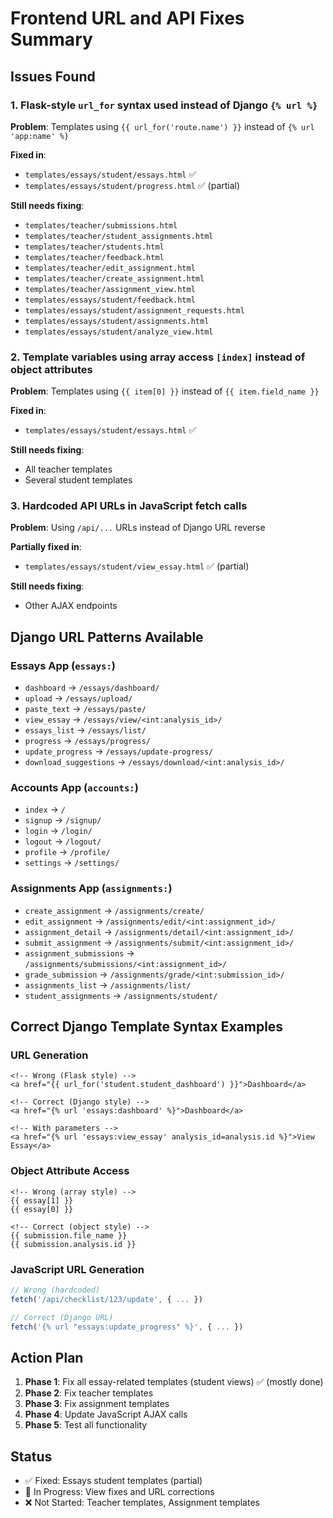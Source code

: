 # Frontend URL and API Fixes Summary

## Issues Found

### 1. Flask-style `url_for` syntax used instead of Django `{% url %}` 
**Problem**: Templates using `{{ url_for('route.name') }}` instead of `{% url 'app:name' %}`

**Fixed in**:
- `templates/essays/student/essays.html` ✅
- `templates/essays/student/progress.html` ✅ (partial)

**Still needs fixing**:
- `templates/teacher/submissions.html`
- `templates/teacher/student_assignments.html`
- `templates/teacher/students.html`
- `templates/teacher/feedback.html`
- `templates/teacher/edit_assignment.html`
- `templates/teacher/create_assignment.html`
- `templates/teacher/assignment_view.html`
- `templates/essays/student/feedback.html`
- `templates/essays/student/assignment_requests.html`
- `templates/essays/student/assignments.html`
- `templates/essays/student/analyze_view.html`

### 2. Template variables using array access `[index]` instead of object attributes
**Problem**: Templates using `{{ item[0] }}` instead of `{{ item.field_name }}`

**Fixed in**:
- `templates/essays/student/essays.html` ✅

**Still needs fixing**:
- All teacher templates
- Several student templates

### 3. Hardcoded API URLs in JavaScript fetch calls
**Problem**: Using `/api/...` URLs instead of Django URL reverse

**Partially fixed in**:
- `templates/essays/student/view_essay.html` ✅ (partial)

**Still needs fixing**:
- Other AJAX endpoints

## Django URL Patterns Available

### Essays App (`essays:`)
- `dashboard` → `/essays/dashboard/`
- `upload` → `/essays/upload/`
- `paste_text` → `/essays/paste/`
- `view_essay` → `/essays/view/<int:analysis_id>/`
- `essays_list` → `/essays/list/`
- `progress` → `/essays/progress/`
- `update_progress` → `/essays/update-progress/`
- `download_suggestions` → `/essays/download/<int:analysis_id>/`

### Accounts App (`accounts:`)
- `index` → `/`
- `signup` → `/signup/`
- `login` → `/login/`
- `logout` → `/logout/`
- `profile` → `/profile/`
- `settings` → `/settings/`

### Assignments App (`assignments:`)
- `create_assignment` → `/assignments/create/`
- `edit_assignment` → `/assignments/edit/<int:assignment_id>/`
- `assignment_detail` → `/assignments/detail/<int:assignment_id>/`
- `submit_assignment` → `/assignments/submit/<int:assignment_id>/`
- `assignment_submissions` → `/assignments/submissions/<int:assignment_id>/`
- `grade_submission` → `/assignments/grade/<int:submission_id>/`
- `assignments_list` → `/assignments/list/`
- `student_assignments` → `/assignments/student/`

## Correct Django Template Syntax Examples

### URL Generation
```django
<!-- Wrong (Flask style) -->
<a href="{{ url_for('student.student_dashboard') }}">Dashboard</a>

<!-- Correct (Django style) -->
<a href="{% url 'essays:dashboard' %}">Dashboard</a>

<!-- With parameters -->
<a href="{% url 'essays:view_essay' analysis_id=analysis.id %}">View Essay</a>
```

### Object Attribute Access
```django
<!-- Wrong (array style) -->
{{ essay[1] }}
{{ essay[0] }}

<!-- Correct (object style) -->
{{ submission.file_name }}
{{ submission.analysis.id }}
```

### JavaScript URL Generation
```javascript
// Wrong (hardcoded)
fetch('/api/checklist/123/update', { ... })

// Correct (Django URL)
fetch('{% url "essays:update_progress" %}', { ... })
```

## Action Plan

1. **Phase 1**: Fix all essay-related templates (student views) ✅ (mostly done)
2. **Phase 2**: Fix teacher templates  
3. **Phase 3**: Fix assignment templates
4. **Phase 4**: Update JavaScript AJAX calls
5. **Phase 5**: Test all functionality

## Status
- ✅ Fixed: Essays student templates (partial)
- 🔄 In Progress: View fixes and URL corrections
- ❌ Not Started: Teacher templates, Assignment templates
